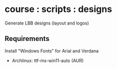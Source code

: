 # course : scripts : designs
Generate LBB designs (layout and logos)

## Requirements

Install "Windows Fonts" for Arial and Verdana
 - Archlinux: ttf-ms-win11-auto (AUR)
